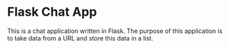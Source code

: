 # Flask Chat App

This is a chat application written in Flask. The purpose of this application is to take data from a URL and store this data in a list.